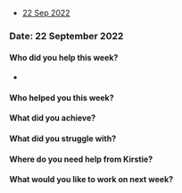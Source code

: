 * [22 Sep 2022](#date-21-september-2022)
 
### Date: 22 September 2022

#### Who did you help this week?
* 

#### Who helped you this week?

#### What did you achieve?


#### What did you struggle with?


#### Where do you need help from Kirstie?


#### What would you like to work on next week?


